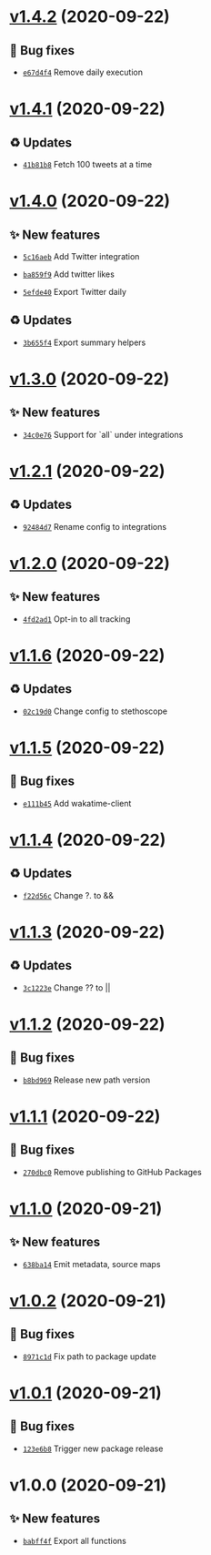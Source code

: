 # [v1.4.2](https://github.com/stethoscope-js/integrations/compare/v1.4.1...v1.4.2) (2020-09-22)

## 🐛 Bug fixes
- [`e67d4f4`](https://github.com/stethoscope-js/integrations/commit/e67d4f4)  Remove daily execution

# [v1.4.1](https://github.com/stethoscope-js/integrations/compare/v1.4.0...v1.4.1) (2020-09-22)

## ♻️ Updates
- [`41b81b8`](https://github.com/stethoscope-js/integrations/commit/41b81b8)  Fetch 100 tweets at a time

# [v1.4.0](https://github.com/stethoscope-js/integrations/compare/v1.3.0...v1.4.0) (2020-09-22)

## ✨ New features
- [`5c16aeb`](https://github.com/stethoscope-js/integrations/commit/5c16aeb)  Add Twitter integration

- [`ba859f9`](https://github.com/stethoscope-js/integrations/commit/ba859f9)  Add twitter likes

- [`5efde40`](https://github.com/stethoscope-js/integrations/commit/5efde40)  Export Twitter daily

## ♻️ Updates
- [`3b655f4`](https://github.com/stethoscope-js/integrations/commit/3b655f4)  Export summary helpers

# [v1.3.0](https://github.com/stethoscope-js/integrations/compare/v1.2.1...v1.3.0) (2020-09-22)

## ✨ New features
- [`34c0e76`](https://github.com/stethoscope-js/integrations/commit/34c0e76)  Support for &#x60;all&#x60; under integrations

# [v1.2.1](https://github.com/stethoscope-js/integrations/compare/v1.2.0...v1.2.1) (2020-09-22)

## ♻️ Updates
- [`92484d7`](https://github.com/stethoscope-js/integrations/commit/92484d7)  Rename config to integrations

# [v1.2.0](https://github.com/stethoscope-js/integrations/compare/v1.1.6...v1.2.0) (2020-09-22)

## ✨ New features
- [`4fd2ad1`](https://github.com/stethoscope-js/integrations/commit/4fd2ad1)  Opt-in to all tracking

# [v1.1.6](https://github.com/stethoscope-js/integrations/compare/v1.1.5...v1.1.6) (2020-09-22)

## ♻️ Updates
- [`02c19d0`](https://github.com/stethoscope-js/integrations/commit/02c19d0)  Change config to stethoscope

# [v1.1.5](https://github.com/stethoscope-js/integrations/compare/v1.1.4...v1.1.5) (2020-09-22)

## 🐛 Bug fixes
- [`e111b45`](https://github.com/stethoscope-js/integrations/commit/e111b45)  Add wakatime-client

# [v1.1.4](https://github.com/stethoscope-js/integrations/compare/v1.1.3...v1.1.4) (2020-09-22)

## ♻️ Updates
- [`f22d56c`](https://github.com/stethoscope-js/integrations/commit/f22d56c)  Change ?. to &amp;&amp;

# [v1.1.3](https://github.com/stethoscope-js/integrations/compare/v1.1.2...v1.1.3) (2020-09-22)

## ♻️ Updates
- [`3c1223e`](https://github.com/stethoscope-js/integrations/commit/3c1223e)  Change ?? to ||

# [v1.1.2](https://github.com/stethoscope-js/integrations/compare/v1.1.1...v1.1.2) (2020-09-22)

## 🐛 Bug fixes
- [`b8bd969`](https://github.com/stethoscope-js/integrations/commit/b8bd969)  Release new path version

# [v1.1.1](https://github.com/stethoscope-js/integrations/compare/v1.1.0...v1.1.1) (2020-09-22)

## 🐛 Bug fixes
- [`270dbc0`](https://github.com/stethoscope-js/integrations/commit/270dbc0)  Remove publishing to GitHub Packages

# [v1.1.0](https://github.com/stethoscope-js/integrations/compare/v1.0.2...v1.1.0) (2020-09-21)

## ✨ New features
- [`638ba14`](https://github.com/stethoscope-js/integrations/commit/638ba14)  Emit metadata, source maps

# [v1.0.2](https://github.com/stethoscope-js/integrations/compare/v1.0.1...v1.0.2) (2020-09-21)

## 🐛 Bug fixes
- [`8971c1d`](https://github.com/stethoscope-js/integrations/commit/8971c1d)  Fix path to package update

# [v1.0.1](https://github.com/stethoscope-js/integrations/compare/v1.0.0...v1.0.1) (2020-09-21)

## 🐛 Bug fixes
- [`123e6b8`](https://github.com/stethoscope-js/integrations/commit/123e6b8)  Trigger new package release

# v1.0.0 (2020-09-21)

## ✨ New features
- [`babff4f`](https://github.com/stethoscope-js/integrations/commit/babff4f)  Export all functions
